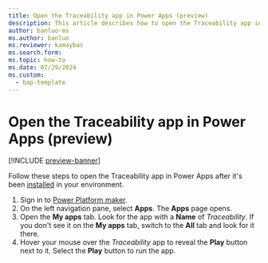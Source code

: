 ```yaml
---
title: Open the Traceability app in Power Apps (preview)
description: This article describes how to open the Traceability app in Power Apps.
author: banluo-ms
ms.author: banluo
ms.reviewer: kamaybac
ms.search.form: 
ms.topic: how-to
ms.date: 07/29/2024
ms.custom: 
  - bap-template
---
```


# Open the Traceability app in Power Apps (preview)

[!INCLUDE [preview-banner](~/../shared-content/shared/preview-includes/preview-banner.md)]
<!-- KFM: Preview until further notice -->

Follow these steps to open the Traceability app in Power Apps after it's been [installed](developer/traceability-install.md) in your environment.

1. Sign in to [Power Platform maker](https://make.powerapps.com/).
1. On the left navigation pane, select **Apps**. The **Apps** page opens.
1. Open the **My apps** tab. Look for the app with a **Name** of *Traceability*. If you don't see it on the **My apps** tab, switch to the **All** tab and look for it there.
1. Hover your mouse over the *Traceability* app to reveal the **Play** button next to it. Select the **Play** button to run the app.
